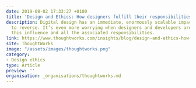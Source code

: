 ```yaml
---
date: 2019-08-02 17:33:27 +0100
title: 'Design and Ethics: How designers fulfill their responsibilities'
description: Digital design has an immediate, enormously scalable impact that is often difficult
  to reverse. It’s even more worrying when designers and developers are unaware of
  this influence and all the associated responsibilities.
link: https://www.thoughtworks.com/insights/blog/design-and-ethics-how-designers-fulfill-their-responsibilities
site: ThoughtWorks
image: "/assets/images/thoughtworks.png"
category:
- Design ethics
type: Article
preview: ''
organisation: _organisations/thoughtworks.md
---
```

